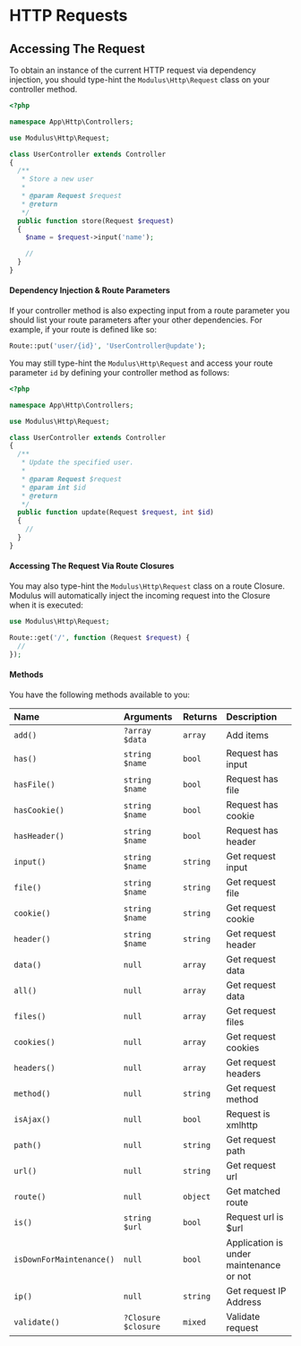 # HTTP Requests

## Accessing The Request

To obtain an instance of the current HTTP request via dependency injection, you should type-hint the `Modulus\Http\Request` class on your controller method.

```php
<?php

namespace App\Http\Controllers;

use Modulus\Http\Request;

class UserController extends Controller
{
  /**
   * Store a new user
   *
   * @param Request $request
   * @return
   */
  public function store(Request $request)
  {
    $name = $request->input('name');

    //
  }
}
```

#### Dependency Injection & Route Parameters

If your controller method is also expecting input from a route parameter you should list your route parameters after your other dependencies. For example, if your route is defined like so:

```php
Route::put('user/{id}', 'UserController@update');
```

You may still type-hint the `Modulus\Http\Request` and access your route parameter `id` by defining your controller method as follows:

```php
<?php

namespace App\Http\Controllers;

use Modulus\Http\Request;

class UserController extends Controller
{
  /**
   * Update the specified user.
   *
   * @param Request $request
   * @param int $id
   * @return
   */
  public function update(Request $request, int $id)
  {
    //
  }
}
```

#### Accessing The Request Via Route Closures

You may also type-hint the `Modulus\Http\Request` class on a route Closure. Modulus will automatically inject the incoming request into the Closure when it is executed:

```php
use Modulus\Http\Request;

Route::get('/', function (Request $request) {
  //
});
```

#### Methods

You have the following methods available to you:

Name                     | Arguments                  | Returns  | Description
:------------------------|:---------------------------|:---------|:-----------
`add()`                  | `?array $data`             | `array`  | Add items
`has()`                  | `string $name`             | `bool`   | Request has input
`hasFile()`              | `string $name`             | `bool`   | Request has file
`hasCookie()`            | `string $name`             | `bool`   | Request has cookie
`hasHeader()`            | `string $name`             | `bool`   | Request has header
`input()`                | `string $name`             | `string` | Get request input
`file()`                 | `string $name`             | `string` | Get request file
`cookie()`               | `string $name`             | `string` | Get request cookie
`header()`               | `string $name`             | `string` | Get request header
`data()`                 | `null`                     | `array`  | Get request data
`all()`                  | `null`                     | `array`  | Get request data
`files()`                | `null`                     | `array`  | Get request files
`cookies()`              | `null`                     | `array`  | Get request cookies
`headers()`              | `null`                     | `array`  | Get request headers
`method()`               | `null`                     | `string` | Get request method
`isAjax()`               | `null`                     | `bool`   | Request is xmlhttp
`path()`                 | `null`                     | `string` | Get request path
`url()`                  | `null`                     | `string` | Get request url
`route()`                | `null`                     | `object` | Get matched route
`is()`                   | `string $url`              | `bool`   | Request url is $url
`isDownForMaintenance()` | `null`                     | `bool`   | Application is under maintenance or not
`ip()`                   | `null`                     | `string` | Get request IP Address
`validate()`             | `?Closure $closure`        | `mixed`  | Validate request
